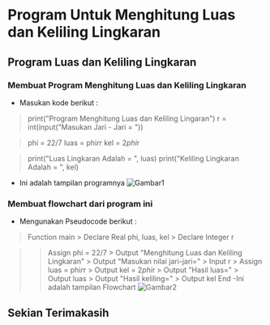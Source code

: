 # Program Untuk Menghitung Luas dan Keliling Lingkaran
## Program Luas dan Keliling Lingkaran

### Membuat Program Menghitung Luas dan Keliling Lingkaran
- Masukan kode berikut :
> print("Program Menghitung Luas dan Keliling Lingaran")
> r = int(input("Masukan Jari - Jari = "))

> phi = 22/7
> luas = phi*r*r
> kel = 2*phi*r

> print("Luas Lingkaran Adalah       = ", luas)
> print("Keliling Lingkaran Adalah   = ", kel)
- Ini adalah tampilan programnya
![Gambar1](screenshot/ss1.png)
### Membuat flowchart dari program ini
- Mengunakan Pseudocode berikut :
> Function main
    > Declare Real phi, luas, kel
    > Declare Integer r

>   > Assign phi = 22/7
    > Output "Menghitung Luas dan Keliling Lingkaran"
    > Output "Masukan nilai jari-jari="
    > Input r
    > Assign luas = phi*r*r
    > Output kel = 2*phi*r
    > Output "Hasil luas="
    > Output luas
    > Output "Hasil keliling="
    > Output kel
> End 
-Ini adalah tampilan Flowchart
![Gambar2](screenshots/ss2.png)
## Sekian Terimakasih